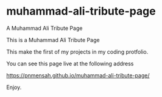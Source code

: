 # muhammad-ali-tribute-page
A Muhammad Ali Tribute  Page


This is a  Muhammad Ali Tribute  Page

This make the first of my projects in my coding protfolio.

You can see this page live at the following address

https://pnmensah.github.io/muhammad-ali-tribute-page/

Enjoy. 
